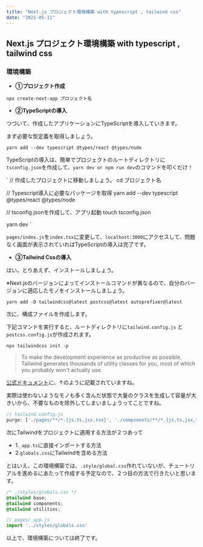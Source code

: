 ```yaml
---
title: "Next.js プロジェクト環境構築 with typescript , tailwind css"
date: "2021-05-11"
---
```


## Next.js プロジェクト環境構築 with typescript , tailwind css

### 環境構築

- **①プロジェクト作成**

`
npx create-next-app プロジェクト名
`

- **②TypeScriptの導入**

 つづいて、作成したアプリケーションにTypeScriptを導入していきます。

 まず必要な型定義を取得しましょう。

`
yarn add --dev typescript @types/react @types/node
`

TypeScriptの導入は、簡単でプロジェクトのルートディレクトリに`tsconfig.json`を作成して、`yarn dev or npm run dev`のコマンドを叩くだけ！

`
// 作成したプロジェクトに移動しましょう。
cd プロジェクト名

// Typescript導入に必要なパッケージを取得
yarn add --dev typescript @types/react @types/node

// tsconfig.jsonを作成して、アプリ起動
touch tsconfig.json

yarn dev
`

`pages/index.js`を`index.tsx`に変更して、`localhost:3000`にアクセスして、問題なく画面が表示されていればTypeScriptの導入は完了です。

- **③Tailwind Cssの導入**

はい。とりあえず、インストールしましょう。

※Next.jsのバージョンによってインストールコマンドが異なるので、自分のバージョンに適応したモノをインストールしましょう。

`
yarn add -D tailwindcss@latest postcss@latest autoprefixer@latest
`

次に、構成ファイルを作成します。

下記コマンドを実行すると、ルートディレクトリに`tailwind.config.js` と `postcss.config.js`が作成されます。

`
npx tailwindcss init -p
`

>To make the development experience as productive as possible, Tailwind generates thousands of utility classes for you, most of which you probably won't actually use.

[公式ドキュメント](https://tailwindcss.com/docs/optimizing-for-production)に、↑のように記載されていますね。

実際は使わないようなモノも多く含んだ状態で大量のクラスを生成して容量が大きいから、不要なものを除外してしまいましょうってことですね。

```js
// tailwind.config.js
purge: ['./pages/**/*.{js,ts,jsx,tsx}', './components/**/*.{js,ts,jsx,tsx}'],
```

次にTailwindをプロジェクトに適用する方法が２つあって

- 1.`_app.ts`に直接インポートする方法
- 2.`globals.css`にTailwindを含める方法

とはいえ、この環境構築では、`.style/global.css`作れていないが、チュートリアルを進めるにあたって作成する予定なので、２つ目の方法で行きたいと思います。

```css
/* ./styles/globals.css */
@tailwind base;
@tailwind components;
@tailwind utilities;
```

```js
// pages/_app.js
import '../styles/globals.css'
```

以上で、環境構築については終了です。
